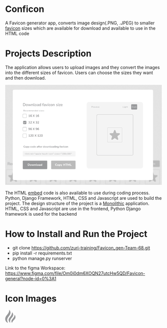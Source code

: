 
# Conficon
A Favicon generator app, converts image design(.PNG, .JPEG) to smaller [favicon](https://en.wikipedia.org/wiki/Favicon) sizes which are available for download and available to use in the HTML code

# Projects Description
The application allows users to upload images and they convert the images into the different sizes of favicon. Users can choose the sizes they want and then download.


![My Image](media/files/icons/footer.png)



The HTML [embed](https://en.wikipedia.org/wiki/Embedded) code is also available to use during coding process.
Python, Django Framework, HTML, CSS and Javascript are used to build the project. The design structure of the project is a [Monolithic](https://en.wikipedia.org/wiki/Monolithic_application) application. HTML, CSS and Javascript are use in the frontend, Python Django framework is used for the backend

# How to Install and Run the Project
- git clone https://github.com/zuri-training/Favicon_gen-Team-68.git 
- pip install -r requirements.txt
- python manage.py runserver

Link to the figma Workspace:  https://www.figma.com/file/Om0i0dm6XOQN27utcHw5QD/Favicon-general?node-id=0%3A1

# Icon Images

![ico images](static/images/Vector1.png)


